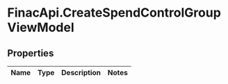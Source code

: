 # FinacApi.CreateSpendControlGroupViewModel

## Properties
Name | Type | Description | Notes
------------ | ------------- | ------------- | -------------
